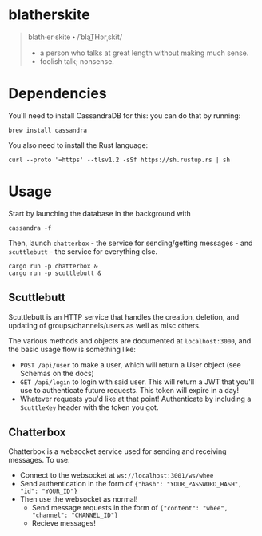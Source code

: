# blatherskite
> blath·er·skite ⬩ 
> /ˈblaT͟Hərˌskīt/
>    - a person who talks at great length without making much sense.
>    - foolish talk; nonsense.

# Dependencies
You'll need to install CassandraDB for this: you can do that by running:
```
brew install cassandra
```

You also need to install the Rust language: 
```
curl --proto '=https' --tlsv1.2 -sSf https://sh.rustup.rs | sh
```

# Usage 
Start by launching the database in the background with 
```
cassandra -f
```
Then, launch `chatterbox` - the service for sending/getting messages - and `scuttlebutt` - the service for everything else. 
```
cargo run -p chatterbox & 
cargo run -p scuttlebutt &
```

## Scuttlebutt
Scuttlebutt is an HTTP service that handles the creation, deletion, and updating of groups/channels/users as well as misc others.

The various methods and objects are documented at `localhost:3000`, and the basic usage flow is something like:
- `POST /api/user` to make a user, which will return a User object (see Schemas on the docs)
- `GET /api/login` to login with said user. This will return a JWT that you'll use to authenticate future requests. This token will expire in a day!
- Whatever requests you'd like at that point! Authenticate by including a `ScuttleKey` header with the token you got.

## Chatterbox
Chatterbox is a websocket service used for sending and receiving messages. To use:
- Connect to the websocket at `ws://localhost:3001/ws/whee`
- Send authentication in the form of `{"hash": "YOUR_PASSWORD_HASH", "id": "YOUR_ID"}`
- Then use the websocket as normal!
  - Send message requests in the form of `{"content": "whee", "channel": "CHANNEL_ID"}`
  - Recieve messages!
